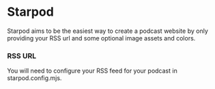 # Starpod

Starpod aims to be the easiest way to create a podcast website by only providing
your RSS url and some optional image assets and colors.

### RSS URL

You will need to configure your RSS feed for your podcast in starpod.config.mjs.
